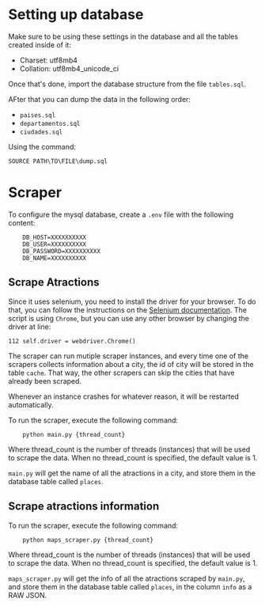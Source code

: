 # Setting up database

Make sure to be using these settings in the database and all the tables created inside of it:

-   Charset: utf8mb4
-   Collation: utf8mb4_unicode_ci

Once that's done, import the database structure from the file `tables.sql`.

AFter that you can dump the data in the following order:

-   `paises.sql`
-   `departamentos.sql`
-   `ciudades.sql`

Using the command:

```
SOURCE PATH\TO\FILE\dump.sql
```

# Scraper

To configure the mysql database, create a `.env` file with the following content:

```
    DB_HOST=XXXXXXXXXX
    DB_USER=XXXXXXXXXX
    DB_PASSWORD=XXXXXXXXXX
    DB_NAME=XXXXXXXXXX
```

## Scrape Atractions

Since it uses selenium, you need to install the driver for your browser. To do that, you can follow the instructions on the [Selenium documentation](https://selenium-python.readthedocs.io/installation.html#drivers).
The script is using `Chrome`, but you can use any other browser by changing the driver at line:

```
112 self.driver = webdriver.Chrome()
```

The scraper can run mutiple scraper instances, and every time one of the scrapers collects information about a city, the id of city will be stored in the table `cache`.
That way, the other scrapers can skip the cities that have already been scraped.

Whenever an instance crashes for whatever reason, it will be restarted automatically.

To run the scraper, execute the following command:

```
    python main.py {thread_count}
```

Where thread_count is the number of threads (instances) that will be used to scrape the data.
When no thread_count is specified, the default value is 1.

`main.py` will get the name of all the atractions in a city, and store them in the database table called `places`.

## Scrape atractions information

To run the scraper, execute the following command:

```
    python maps_scraper.py {thread_count}
```

Where thread_count is the number of threads (instances) that will be used to scrape the data.
When no thread_count is specified, the default value is 1.

`maps_scraper.py` will get the info of all the atractions scraped by `main.py`, and store them in the database table called `places`, in the column `info` as a RAW JSON.
